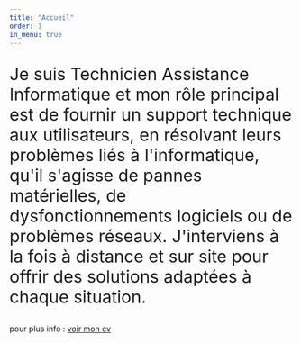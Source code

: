 ```yaml
---
title: "Accueil"
order: 1
in_menu: true
---
```

<p style="font-size: 30px;">Je suis Technicien Assistance Informatique et mon rôle principal est de fournir un support technique aux utilisateurs, en résolvant leurs problèmes liés à l'informatique, qu'il s'agisse de pannes matérielles, de dysfonctionnements logiciels ou de problèmes réseaux. J'interviens à la fois à distance et sur site pour offrir des solutions adaptées à chaque situation.</p>

  
<p>pour plus info : <a href="CV_2025-01-28_Fouad_HAMA-4.pdf ">voir mon cv</a></p> 
